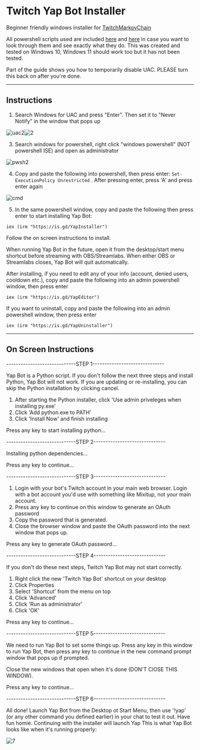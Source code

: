 # Twitch Yap Bot Installer

Beginner friendly windows installer for [TwitchMarkovChain](https://github.com/tomaarsen/TwitchMarkovChain)

All powershell scripts used are included [here](https://github.com/fosterbarnes/Twitch-Yap-Bot-Installer/tree/main/Installer%20Files) and [here](https://github.com/fosterbarnes/YapFiles) in case you want to look through them and see exactly what they do. This was created and tested on Windows 10, Windows 11 should work too but it has not been tested.

Part of the guide shows you how to temporarily disable UAC. PLEASE turn this back on after you're done.

---

## Instructions

1. Search Windows for UAC and press "Enter". Then set it to "Never Notify" in the window that pops up

![uac2](https://github.com/user-attachments/assets/18a7e563-5832-41de-bc1a-2ba6e52e358c)![2](https://github.com/user-attachments/assets/55d641f1-86bb-4c31-882c-3b04c398c4cb)




3. Search windows for powershell, right click "windows powershell" (NOT powershell ISE) and open as administrator

![pwsh2](https://github.com/user-attachments/assets/7a44234a-ffc3-460c-a199-657d3b183a02)



4. Copy and paste the following into powershell, then press enter: `Set-ExecutionPolicy Unrestricted`  . After pressing enter, press 'A' and press enter again

![cmd](https://github.com/user-attachments/assets/d6349e05-a37c-422a-b715-66ffb79a3f54)


5. In the same powershell window, copy and paste the following then press enter to start installing Yap Bot:
   
`iex (irm "https://is.gd/YapInstaller")`

Follow the on screen instructions to install.

When running Yap Bot in the future, open it from the desktop/start menu shortcut before streaming with OBS/Streamlabs. When either OBS or Streamlabs closes, Yap Bot will quit automatically.

After installing, if you need to edit any of your info (account, denied users, cooldown etc.), copy and paste the following into an admin powershell window, then press enter

`iex (irm "https://is.gd/YapEditor")`

If you want to uninstall, copy and paste the following into an admin powershell window, then press enter
   
`iex (irm "https://is.gd/YapUninstaller")`

---

## On Screen Instructions

-----------------------------STEP 1------------------------------

Yap Bot is a Python script. If you don't follow the next three steps 
and install Python, Yap Bot will not work.
If you are updating or re-installing, you can skip the Python installation
by clicking cancel.

1. After starting the Python installer, click 'Use admin priveleges when
installing py.exe'
2. Click 'Add python.exe to PATH'
3. Click 'Install Now' and finish installing

Press any key to start installing python...

-----------------------------STEP 2------------------------------

Installing python dependencies...

Press any key to continue...

-----------------------------STEP 3------------------------------

1. Login with your bot's Twitch account in your main web browser.
Login with a bot account you'd use with something like Mixitup, not your main account.
2. Press any key to continue on this window to generate an OAuth password
3. Copy the password that is generated.
4. Close the browser window and paste the OAuth password into the
next window that pops up.

Press any key to generate OAuth password...

-----------------------------STEP 4------------------------------

If you don't do these next steps, Twitch Yap Bot may not start correctly.
1. Right click the new 'Twitch Yap Bot' shortcut on your desktop
2. Click Properties
3. Select 'Shortcut' from the menu on top
4. Click 'Advanced'
5. Click 'Run as administrator'
6. Click 'OK'

Press any key to continue...

-----------------------------STEP 5------------------------------

We need to run Yap Bot to set some things up. Press any key in this
window to run Yap Bot, then press any key to continue in the new command prompt
window that pops up if prompted.

Close the new windows that open when it's done (DON'T ClOSE THIS WINDOW).

Press any key to continue...

-----------------------------STEP 6------------------------------

All done! Launch Yap Bot from the Desktop ot Start Menu, then use
'!yap' (or any other command you defined earlier) in your chat to test it out.
Have fun homie. Continuing with the installer will launch Yap
This is what Yap Bot looks like when it's running properly:

![7](https://github.com/user-attachments/assets/81ec5c82-1ef5-47e9-9ea9-c5ce73771e98)
